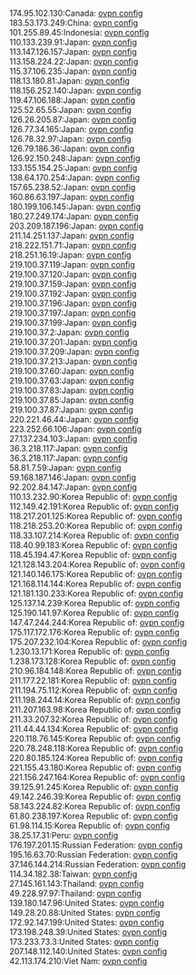 174.95.102.130:Canada: [ovpn config](vpn/174_95_102_130.ovpn)  
183.53.173.249:China: [ovpn config](vpn/183_53_173_249.ovpn)  
101.255.89.45:Indonesia: [ovpn config](vpn/101_255_89_45.ovpn)  
110.133.239.91:Japan: [ovpn config](vpn/110_133_239_91.ovpn)  
113.147.126.157:Japan: [ovpn config](vpn/113_147_126_157.ovpn)  
113.158.224.22:Japan: [ovpn config](vpn/113_158_224_22.ovpn)  
115.37.106.235:Japan: [ovpn config](vpn/115_37_106_235.ovpn)  
118.13.180.81:Japan: [ovpn config](vpn/118_13_180_81.ovpn)  
118.156.252.140:Japan: [ovpn config](vpn/118_156_252_140.ovpn)  
119.47.106.188:Japan: [ovpn config](vpn/119_47_106_188.ovpn)  
125.52.65.55:Japan: [ovpn config](vpn/125_52_65_55.ovpn)  
126.26.205.87:Japan: [ovpn config](vpn/126_26_205_87.ovpn)  
126.77.34.165:Japan: [ovpn config](vpn/126_77_34_165.ovpn)  
126.78.32.97:Japan: [ovpn config](vpn/126_78_32_97.ovpn)  
126.79.186.36:Japan: [ovpn config](vpn/126_79_186_36.ovpn)  
126.92.150.248:Japan: [ovpn config](vpn/126_92_150_248.ovpn)  
133.155.154.25:Japan: [ovpn config](vpn/133_155_154_25.ovpn)  
138.64.170.254:Japan: [ovpn config](vpn/138_64_170_254.ovpn)  
157.65.238.52:Japan: [ovpn config](vpn/157_65_238_52.ovpn)  
160.86.63.197:Japan: [ovpn config](vpn/160_86_63_197.ovpn)  
180.199.106.145:Japan: [ovpn config](vpn/180_199_106_145.ovpn)  
180.27.249.174:Japan: [ovpn config](vpn/180_27_249_174.ovpn)  
203.209.187.196:Japan: [ovpn config](vpn/203_209_187_196.ovpn)  
211.14.251.137:Japan: [ovpn config](vpn/211_14_251_137.ovpn)  
218.222.151.71:Japan: [ovpn config](vpn/218_222_151_71.ovpn)  
218.251.16.19:Japan: [ovpn config](vpn/218_251_16_19.ovpn)  
219.100.37.119:Japan: [ovpn config](vpn/219_100_37_119.ovpn)  
219.100.37.120:Japan: [ovpn config](vpn/219_100_37_120.ovpn)  
219.100.37.159:Japan: [ovpn config](vpn/219_100_37_159.ovpn)  
219.100.37.192:Japan: [ovpn config](vpn/219_100_37_192.ovpn)  
219.100.37.196:Japan: [ovpn config](vpn/219_100_37_196.ovpn)  
219.100.37.197:Japan: [ovpn config](vpn/219_100_37_197.ovpn)  
219.100.37.199:Japan: [ovpn config](vpn/219_100_37_199.ovpn)  
219.100.37.2:Japan: [ovpn config](vpn/219_100_37_2.ovpn)  
219.100.37.201:Japan: [ovpn config](vpn/219_100_37_201.ovpn)  
219.100.37.209:Japan: [ovpn config](vpn/219_100_37_209.ovpn)  
219.100.37.213:Japan: [ovpn config](vpn/219_100_37_213.ovpn)  
219.100.37.60:Japan: [ovpn config](vpn/219_100_37_60.ovpn)  
219.100.37.63:Japan: [ovpn config](vpn/219_100_37_63.ovpn)  
219.100.37.83:Japan: [ovpn config](vpn/219_100_37_83.ovpn)  
219.100.37.85:Japan: [ovpn config](vpn/219_100_37_85.ovpn)  
219.100.37.87:Japan: [ovpn config](vpn/219_100_37_87.ovpn)  
220.221.46.44:Japan: [ovpn config](vpn/220_221_46_44.ovpn)  
223.252.66.106:Japan: [ovpn config](vpn/223_252_66_106.ovpn)  
27.137.234.103:Japan: [ovpn config](vpn/27_137_234_103.ovpn)  
36.3.218.117:Japan: [ovpn config](vpn/36_3_218_117.ovpn)  
36.3.218.117:Japan: [ovpn config](vpn/36_3_218_117.ovpn)  
58.81.7.59:Japan: [ovpn config](vpn/58_81_7_59.ovpn)  
59.168.187.146:Japan: [ovpn config](vpn/59_168_187_146.ovpn)  
92.202.84.147:Japan: [ovpn config](vpn/92_202_84_147.ovpn)  
110.13.232.90:Korea Republic of: [ovpn config](vpn/110_13_232_90.ovpn)  
112.149.42.191:Korea Republic of: [ovpn config](vpn/112_149_42_191.ovpn)  
118.217.201.125:Korea Republic of: [ovpn config](vpn/118_217_201_125.ovpn)  
118.218.253.20:Korea Republic of: [ovpn config](vpn/118_218_253_20.ovpn)  
118.33.107.214:Korea Republic of: [ovpn config](vpn/118_33_107_214.ovpn)  
118.40.99.183:Korea Republic of: [ovpn config](vpn/118_40_99_183.ovpn)  
118.45.194.47:Korea Republic of: [ovpn config](vpn/118_45_194_47.ovpn)  
121.128.143.204:Korea Republic of: [ovpn config](vpn/121_128_143_204.ovpn)  
121.140.146.175:Korea Republic of: [ovpn config](vpn/121_140_146_175.ovpn)  
121.168.114.144:Korea Republic of: [ovpn config](vpn/121_168_114_144.ovpn)  
121.181.130.233:Korea Republic of: [ovpn config](vpn/121_181_130_233.ovpn)  
125.137.14.239:Korea Republic of: [ovpn config](vpn/125_137_14_239.ovpn)  
125.190.141.97:Korea Republic of: [ovpn config](vpn/125_190_141_97.ovpn)  
147.47.244.244:Korea Republic of: [ovpn config](vpn/147_47_244_244.ovpn)  
175.117.172.176:Korea Republic of: [ovpn config](vpn/175_117_172_176.ovpn)  
175.207.232.104:Korea Republic of: [ovpn config](vpn/175_207_232_104.ovpn)  
1.230.13.171:Korea Republic of: [ovpn config](vpn/1_230_13_171.ovpn)  
1.238.173.128:Korea Republic of: [ovpn config](vpn/1_238_173_128.ovpn)  
210.96.184.148:Korea Republic of: [ovpn config](vpn/210_96_184_148.ovpn)  
211.177.22.181:Korea Republic of: [ovpn config](vpn/211_177_22_181.ovpn)  
211.194.75.112:Korea Republic of: [ovpn config](vpn/211_194_75_112.ovpn)  
211.198.244.14:Korea Republic of: [ovpn config](vpn/211_198_244_14.ovpn)  
211.207.163.98:Korea Republic of: [ovpn config](vpn/211_207_163_98.ovpn)  
211.33.207.32:Korea Republic of: [ovpn config](vpn/211_33_207_32.ovpn)  
211.44.44.134:Korea Republic of: [ovpn config](vpn/211_44_44_134.ovpn)  
220.118.76.145:Korea Republic of: [ovpn config](vpn/220_118_76_145.ovpn)  
220.78.248.118:Korea Republic of: [ovpn config](vpn/220_78_248_118.ovpn)  
220.80.185.124:Korea Republic of: [ovpn config](vpn/220_80_185_124.ovpn)  
221.155.43.180:Korea Republic of: [ovpn config](vpn/221_155_43_180.ovpn)  
221.156.247.164:Korea Republic of: [ovpn config](vpn/221_156_247_164.ovpn)  
39.125.91.245:Korea Republic of: [ovpn config](vpn/39_125_91_245.ovpn)  
49.142.246.39:Korea Republic of: [ovpn config](vpn/49_142_246_39.ovpn)  
58.143.224.82:Korea Republic of: [ovpn config](vpn/58_143_224_82.ovpn)  
61.80.238.197:Korea Republic of: [ovpn config](vpn/61_80_238_197.ovpn)  
61.98.114.15:Korea Republic of: [ovpn config](vpn/61_98_114_15.ovpn)  
38.25.17.31:Peru: [ovpn config](vpn/38_25_17_31.ovpn)  
176.197.201.15:Russian Federation: [ovpn config](vpn/176_197_201_15.ovpn)  
195.16.63.70:Russian Federation: [ovpn config](vpn/195_16_63_70.ovpn)  
37.146.144.214:Russian Federation: [ovpn config](vpn/37_146_144_214.ovpn)  
114.34.182.38:Taiwan: [ovpn config](vpn/114_34_182_38.ovpn)  
27.145.161.143:Thailand: [ovpn config](vpn/27_145_161_143.ovpn)  
49.228.97.97:Thailand: [ovpn config](vpn/49_228_97_97.ovpn)  
139.180.147.96:United States: [ovpn config](vpn/139_180_147_96.ovpn)  
149.28.20.88:United States: [ovpn config](vpn/149_28_20_88.ovpn)  
172.92.147.199:United States: [ovpn config](vpn/172_92_147_199.ovpn)  
173.198.248.39:United States: [ovpn config](vpn/173_198_248_39.ovpn)  
173.233.73.3:United States: [ovpn config](vpn/173_233_73_3.ovpn)  
207.148.112.140:United States: [ovpn config](vpn/207_148_112_140.ovpn)  
42.113.174.210:Viet Nam: [ovpn config](vpn/42_113_174_210.ovpn)  
